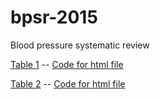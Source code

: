 # bpsr-2015
Blood pressure systematic review


[Table 1](https://avonholle.github.io/bpsr-2015/table1.html) -- [Code for html file](table1.Rmd)

[Table 2](http://avonholle.github.io/bpsr-2015/table2.html) -- [Code for html file](table2.Rmd)

